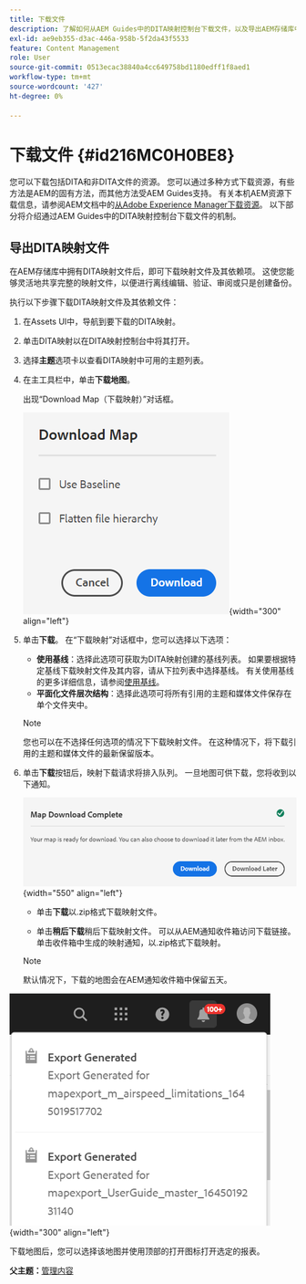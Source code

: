 ```yaml
---
title: 下载文件
description: 了解如何从AEM Guides中的DITA映射控制台下载文件，以及导出AEM存储库中的DITA映射文件。
exl-id: ae9eb355-d3ac-446a-958b-5f2da43f5533
feature: Content Management
role: User
source-git-commit: 0513ecac38840a4cc649758bd1180edff1f8aed1
workflow-type: tm+mt
source-wordcount: '427'
ht-degree: 0%

---
```


# 下载文件 {#id216MC0H0BE8}

您可以下载包括DITA和非DITA文件的资源。 您可以通过多种方式下载资源，有些方法是AEM的固有方法，而其他方法受AEM Guides支持。 有关本机AEM资源下载信息，请参阅AEM文档中的[从Adobe Experience Manager下载资源](https://experienceleague.adobe.com/docs/experience-manager-cloud-service/assets/manage/download-assets-from-aem.html)。 以下部分将介绍通过AEM Guides中的DITA映射控制台下载文件的机制。

## 导出DITA映射文件

在AEM存储库中拥有DITA映射文件后，即可下载映射文件及其依赖项。 这使您能够灵活地共享完整的映射文件，以便进行离线编辑、验证、审阅或只是创建备份。

执行以下步骤下载DITA映射文件及其依赖文件：

1. 在Assets UI中，导航到要下载的DITA映射。

1. 单击DITA映射以在DITA映射控制台中将其打开。

1. 选择&#x200B;**主题**&#x200B;选项卡以查看DITA映射中可用的主题列表。

1. 在主工具栏中，单击&#x200B;**下载地图**。

   出现“Download Map（下载映射）”对话框。

   ![](images/download-map.png){width="300" align="left"}

1. 单击&#x200B;**下载**。 在“下载映射”对话框中，您可以选择以下选项：

   - **使用基线**：选择此选项可获取为DITA映射创建的基线列表。 如果要根据特定基线下载映射文件及其内容，请从下拉列表中选择基线。 有关使用基线的更多详细信息，请参阅[使用基线](generate-output-use-baseline-for-publishing.md#)。
   - **平面化文件层次结构**：选择此选项可将所有引用的主题和媒体文件保存在单个文件夹中。
   >[!NOTE]
   >
   > 您也可以在不选择任何选项的情况下下载映射文件。 在这种情况下，将下载引用的主题和媒体文件的最新保留版本。

1. 单击&#x200B;**下载**&#x200B;按钮后，映射下载请求将排入队列。 一旦地图可供下载，您将收到以下通知。

   ![](images/download-map-prompt.png){width="550" align="left"}

   - 单击&#x200B;**下载**&#x200B;以.zip格式下载映射文件。

   - 单击&#x200B;**稍后下载**&#x200B;稍后下载映射文件。 可以从AEM通知收件箱访问下载链接。 单击收件箱中生成的映射通知，以.zip格式下载映射。

   >[!NOTE]
   >
   > 默认情况下，下载的地图会在AEM通知收件箱中保留五天。

![](images/download-map-inbox.png){width="300" align="left"}

下载地图后，您可以选择该地图并使用顶部的打开图标打开选定的报表。

**父主题：**[&#x200B;管理内容](authoring.md)
